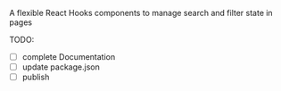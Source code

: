 A flexible React Hooks components to manage search and filter state in pages

TODO:
- [ ] complete Documentation
- [ ] update package.json
- [ ] publish